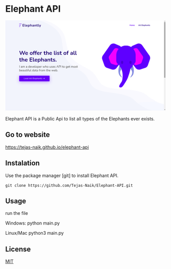 # Elephant API

![alt text](https://github.com/Tejas-Naik/Elephant-API/blob/master/static/Day95.png?raw=true)

Elephant API is a Public Api to list all types of the Elephants ever exists.

## Go to website
https://tejas-naik.github.io/elephant-api

## Instalation

Use the package manager [git] to install Elephant API.
```git
git clone https://github.com/Tejas-Naik/Elephant-API.git
```

## Usage
run the file

Windows: python main.py

Linux/Mac python3 main.py

## License
[MIT](https://choosealicense.com/licenses/mit/)